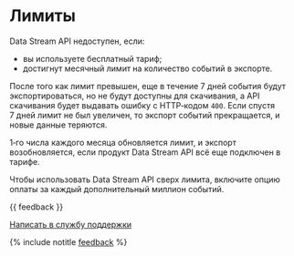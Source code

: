 # Лимиты

Data Stream API недоступен, если:
- вы используете бесплатный тариф;
- достигнут месячный лимит на количество событий в экспорте.

После того как лимит превышен, еще в течение 7 дней события будут экспортироваться, но не будут доступны для скачивания, а API скачивания будет выдавать ошибку с HTTP‑кодом `400`. Если спустя 7 дней лимит не был увеличен, то экспорт событий прекращается, и новые данные теряются.

1‑го числа каждого месяца обновляется лимит, и экспорт возобновляется, если продукт Data Stream API всё еще подключен в тарифе.

Чтобы использовать Data Stream API сверх лимита, включите опцию оплаты за каждый дополнительный миллион событий.

{{ feedback }}

<a href="../../troubleshooting/feedback-new.html">
  <span class="button">Написать в службу поддержки</span>
</a>

{% include notitle [feedback](../../_includes/feedback-button.md) %}
